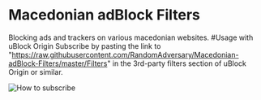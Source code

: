 # Macedonian adBlock Filters
Blocking ads and trackers on various macedonian websites.
#Usage with uBlock Origin
Subscribe by pasting the link to "https://raw.githubusercontent.com/RandomAdversary/Macedonian-adBlock-Filters/master/Filters" in the 3rd-party filters section of uBlock Origin or similar.


![How to subscribe](https://i.imgur.com/sq2J8tW.png)
